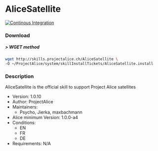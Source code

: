 # AliceSatellite

[![Continous Integration](https://gitlab.com/project-alice-assistant/skills/skill_AliceSatellite/badges/master/pipeline.svg)](https://gitlab.com/project-alice-assistant/skills/skill_AliceSatellite/pipelines/latest)

### Download

##### > WGET method
```bash
wget http://skills.projectalice.ch/AliceSatellite \
-O ~/ProjectAlice/system/skillInstallTickets/AliceSatellite.install
```

### Description
AliceSatellite is the official skill to support Project Alice satellites

- Version: 1.0.10
- Author: ProjectAlice
- Maintainers:
  - Psycho, Jierka, maxbachmann
- Alice minimum Version: 1.0.0-a4
- Conditions:
  - EN
  - FR
  - DE
- Requirements: N/A
